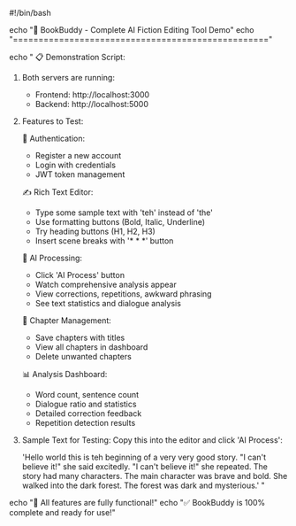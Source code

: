 #!/bin/bash

echo "🚀 BookBuddy - Complete AI Fiction Editing Tool Demo"
echo "=================================================="

echo "
📋 Demonstration Script:

1. Both servers are running:
   - Frontend: http://localhost:3000
   - Backend:  http://localhost:5000

2. Features to Test:

   🔐 Authentication:
   - Register a new account
   - Login with credentials
   - JWT token management

   ✍️ Rich Text Editor:
   - Type some sample text with 'teh' instead of 'the'
   - Use formatting buttons (Bold, Italic, Underline)
   - Try heading buttons (H1, H2, H3)
   - Insert scene breaks with '* * *' button

   🤖 AI Processing:
   - Click 'AI Process' button
   - Watch comprehensive analysis appear
   - View corrections, repetitions, awkward phrasing
   - See text statistics and dialogue analysis

   💾 Chapter Management:
   - Save chapters with titles
   - View all chapters in dashboard
   - Delete unwanted chapters

   📊 Analysis Dashboard:
   - Word count, sentence count
   - Dialogue ratio and statistics  
   - Detailed correction feedback
   - Repetition detection results

3. Sample Text for Testing:
   Copy this into the editor and click 'AI Process':

   'Hello world this is teh beginning of a very very good story. 
   \"I can't believe it!\" she said excitedly. \"I can't believe it!\" she repeated.
   The story had many characters. The main character was brave and bold. 
   She walked into the dark forest. The forest was dark and mysterious.'
"

echo "🎯 All features are fully functional!"
echo "✅ BookBuddy is 100% complete and ready for use!"
